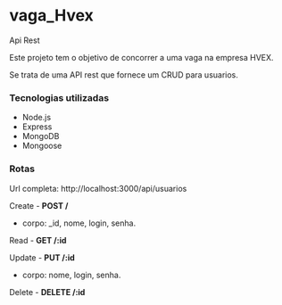 # vaga_Hvex
Api Rest

Este projeto tem o objetivo de concorrer a uma vaga na empresa HVEX.

Se trata de uma API rest que fornece um CRUD para usuarios.

### Tecnologias utilizadas
* Node.js
* Express
* MongoDB
* Mongoose

### Rotas

Url completa: http://localhost:3000/api/usuarios

Create - **POST /** 
* corpo: _id, nome, login, senha.

Read - **GET /:id**

Update - **PUT /:id** 
* corpo: nome, login, senha.

Delete - **DELETE /:id**
